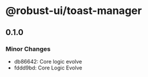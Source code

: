 # @robust-ui/toast-manager

## 0.1.0

### Minor Changes

- db86642: Core logic evolve
- fddd9bd: Core Logic Evolve
